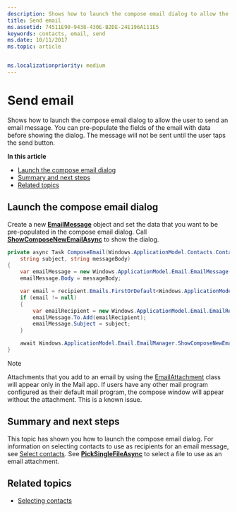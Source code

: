 ```yaml
---
description: Shows how to launch the compose email dialog to allow the user to send an email message. You can pre-populate the fields of the email with data before showing the dialog. The message will not be sent until the user taps the send button.
title: Send email
ms.assetid: 74511E90-9438-430E-B2DE-24E196A111E5
keywords: contacts, email, send
ms.date: 10/11/2017
ms.topic: article


ms.localizationpriority: medium
---
```

# Send email

Shows how to launch the compose email dialog to allow the user to send an email message. You can pre-populate the fields of the email with data before showing the dialog. The message will not be sent until the user taps the send button.

**In this article**

-   [Launch the compose email dialog](#launch-the-compose-email-dialog)
-   [Summary and next steps](#summary-and-next-steps)
-   [Related topics](#related-topics)

## Launch the compose email dialog

Create a new [**EmailMessage**](https://docs.microsoft.com/uwp/api/Windows.ApplicationModel.Email.EmailMessage) object and set the data that you want to be pre-populated in the compose email dialog. Call [**ShowComposeNewEmailAsync**](https://docs.microsoft.com/uwp/api/windows.applicationmodel.email.emailmanager.showcomposenewemailasync) to show the dialog.

``` cs
private async Task ComposeEmail(Windows.ApplicationModel.Contacts.Contact recipient,
    string subject, string messageBody)
{
    var emailMessage = new Windows.ApplicationModel.Email.EmailMessage();
    emailMessage.Body = messageBody;

    var email = recipient.Emails.FirstOrDefault<Windows.ApplicationModel.Contacts.ContactEmail>();
    if (email != null)
    {
        var emailRecipient = new Windows.ApplicationModel.Email.EmailRecipient(email.Address);
        emailMessage.To.Add(emailRecipient);
        emailMessage.Subject = subject;
    }

    await Windows.ApplicationModel.Email.EmailManager.ShowComposeNewEmailAsync(emailMessage);
}
```

>[!NOTE]
> Attachments that you add to an email by using the [EmailAttachment](https://docs.microsoft.com/uwp/api/windows.applicationmodel.email.emailattachment) class will appear only in the Mail app. If users have any other mail program configured as their default mail program, the compose window will appear without the attachment. This is a known issue.

## Summary and next steps

This topic has shown you how to launch the compose email dialog. For information on selecting contacts to use as recipients for an email message, see [Select contacts](selecting-contacts.md). See [**PickSingleFileAsync**](https://docs.microsoft.com/uwp/api/windows.storage.pickers.fileopenpicker.picksinglefileasync) to select a file to use as an email attachment.

## Related topics

* [Selecting contacts](selecting-contacts.md)
 